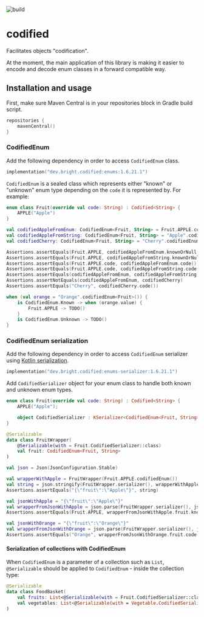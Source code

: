 ![build](https://github.com/bright/codified/actions/workflows/build.yml/badge.svg?branch=master)

# codified #

Facilitates objects "codification".

At the moment, the main application of this library is making it easier to encode and decode enum classes in a forward compatible way.

## Installation and usage ##

First, make sure Maven Central is in your repositories block in Gradle build script.

```kotlin
repositories {
    mavenCentral()
}
```

### CodifiedEnum ###

Add the following dependency in order to access `CodifiedEnum` class.

```kotlin
implementation("dev.bright.codified:enums:1.6.21.1")
```

`CodifiedEnum` is a sealed class which represents either "known" or "unknown" enum type depending on the `code`
it is represented by. For example:

```kotlin
enum class Fruit(override val code: String) : Codified<String> {
    APPLE("Apple")
}

val codifiedAppleFromEnum: CodifiedEnum<Fruit, String> = Fruit.APPLE.codifiedEnum()
val codifiedAppleFromString: CodifiedEnum<Fruit, String> = "Apple".codifiedEnum()
val codifiedCherry: CodifiedEnum<Fruit, String> = "Cherry".codifiedEnum()

Assertions.assertEquals(Fruit.APPLE, codifiedAppleFromEnum.knownOrNull())
Assertions.assertEquals(Fruit.APPLE, codifiedAppleFromString.knownOrNull())
Assertions.assertEquals(Fruit.APPLE.code, codifiedAppleFromEnum.code())
Assertions.assertEquals(Fruit.APPLE.code, codifiedAppleFromString.code())
Assertions.assertEquals(codifiedAppleFromEnum, codifiedAppleFromString)
Assertions.assertNotEquals(codifiedAppleFromEnum, codifiedCherry)
Assertions.assertEquals("Cherry", codifiedCherry.code())

when (val orange = "Orange".codifiedEnum<Fruit>()) {
    is CodifiedEnum.Known -> when (orange.value) {
        Fruit.APPLE -> TODO()
    }
    is CodifiedEnum.Unknown -> TODO()
}
```

### CodifiedEnum serialization ###

Add the following dependency in order to access `CodifiedEnum` serializer using
[Kotlin serialization](https://github.com/Kotlin/kotlinx.serialization).

```kotlin
implementation("dev.bright.codified:enums-serializer:1.6.21.1")
```

Add `CodifiedSerializer` object for your enum class to handle both known and unknown enum types.

```kotlin
enum class Fruit(override val code: String) : Codified<String> {
    APPLE("Apple");

    object CodifiedSerializer : KSerializer<CodifiedEnum<Fruit, String>> by codifiedEnumSerializer()
}

@Serializable
data class FruitWrapper(
    @Serializable(with = Fruit.CodifiedSerializer::class)
    val fruit: CodifiedEnum<Fruit, String>
)

val json = Json(JsonConfiguration.Stable)

val wrapperWithApple = FruitWrapper(Fruit.APPLE.codifiedEnum())
val string = json.stringify(FruitWrapper.serializer(), wrapperWithApple)
Assertions.assertEquals("{\"fruit\":\"Apple\"}", string)

val jsonWithApple = "{\"fruit\":\"Apple\"}"
val wrapperFromJsonWithApple = json.parse(FruitWrapper.serializer(), jsonWithApple)
Assertions.assertEquals(Fruit.APPLE, wrapperFromJsonWithApple.fruit.knownOrNull())

val jsonWithOrange = "{\"fruit\":\"Orange\"}"
val wrapperFromJsonWithOrange = json.parse(FruitWrapper.serializer(), jsonWithOrange)
Assertions.assertEquals("Orange", wrapperFromJsonWithOrange.fruit.code())
```

#### Serialization of collections with CodifiedEnum ####

When `CodifiedEnum` is a parameter of a collection such as `List`,
`@Serializable` should be applied to `CodifiedEnum` - inside the
collection type:

```kotlin
@Serializable
data class FoodBasket(
    val fruits: List<@Serializable(with = Fruit.CodifiedSerializer::class) CodifiedEnum<Fruit, String>>,
    val vegetables: List<@Serializable(with = Vegetable.CodifiedSerializer::class) CodifiedEnum<Vegetable, String>>
)
```